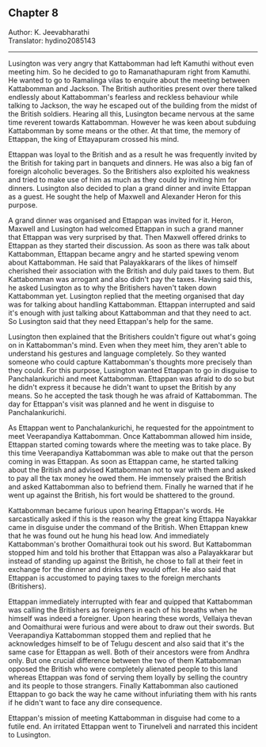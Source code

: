 ## Chapter 8
Author: K. Jeevabharathi  
Translator: hydino2085143

---

Lusington was very angry that Kattabomman had left Kamuthi without even meeting him. So he decided to go to Ramanathapuram right from Kamuthi. He wanted to go to Ramalinga vilas to enquire about the meeting between Kattabomman and Jackson. The British authorities present over there talked endlessly about Kattabomman's fearless and reckless behaviour while talking to Jackson, the way he escaped out of the building from the midst of the British soldiers. Hearing all this, Lusington became nervous at the same time reverent towards Kattabomman. However he was keen about subduing Kattabomman by some means or the other. At that time, the memory of Ettappan, the king of Ettayapuram crossed his mind.

Ettappan was loyal to the British and as a result he was frequently invited by the British for taking part in banquets and dinners. He was also a big fan of foreign alcoholic beverages. So the Britishers also exploited his weakness and tried to make use of him as much as they could by inviting him for dinners. Lusington also decided to plan a grand dinner and invite Ettappan as a guest. He sought the help of Maxwell and Alexander Heron for this purpose.

A grand dinner was organised and Ettappan was invited for it. Heron, Maxwell and Lusington had welcomed Ettappan in such a grand manner that Ettappan was very surprised by that. Then Maxwell offered drinks to Ettappan as they started their discussion. As soon as there was talk about Kattabomman, Ettappan became angry and he started spewing venom about Kattabomman. He said that Palayakkarars of the likes of himself cherished their association with the British and duly paid taxes to them. But Kattabomman was arrogant and also didn't pay the taxes. Having said this, he asked Lusington as to why the Britishers haven't taken down Kattabomman yet. Lusington replied that the meeting organised that day was for talking about handling Kattabomman. Ettappan interrupted and said it's enough with just talking about Kattabomman and that they need to act. So Lusington said that they need Ettappan's help for the same. 

Lusington then explained that the Britishers couldn't figure out what's going on in Kattabomman's mind. Even when they meet him, they aren't able to understand his gestures and language completely. So they wanted someone who could capture Kattabomman's thoughts more precisely than they could. For this purpose, Lusington wanted Ettappan to go in disguise to Panchalankurichi and meet Kattabomman. Ettappan was afraid to do so but he didn't express it because he didn't want to upset the British by any means. So he accepted the task though he was afraid of Kattabomman. The day for Ettappan's visit was planned and he went in disguise to Panchalankurichi.

As Ettappan went to Panchalankurichi, he requested for the appointment to meet Veerapandiya Kattabomman. Once Kattabomman allowed him inside, Ettappan started coming towards where the meeting was to take place. By this time Veerapandiya Kattabomman was able to make out that the person coming in was Ettappan. As soon as Ettappan came, he started talking about the British and advised Kattabomman not to war with them and asked to pay all the tax money he owed them. He immensely praised the British and asked Kattabomman also to befriend them. Finally he warned that if he went up against the British, his fort would be shattered to the ground.

Kattabomman became furious upon hearing Ettappan's words. He sarcastically asked if this is the reason why the great king Ettappa Nayakkar came in disguise under the command of the British. When Ettappan knew that he was found out he hung his head low. And immediately Kattabomman's brother Oomaithurai took out his sword. But Kattabomman stopped him and told his brother that Ettappan was also a Palayakkarar but instead of standing up against the British, he chose to fall at their feet in exchange for the dinner and drinks they would offer. He also said that Ettappan is accustomed to paying taxes to the foreign merchants (Britishers).

Ettappan immediately interrupted with fear and quipped that Kattabomman was calling the Britishers as foreigners in each of his breaths when he himself was indeed a foreigner. Upon hearing these words, Vellaiya thevan and Oomaithurai were furious and were about to draw out their swords. But Veerapandiya Kattabomman stopped them and replied that he acknowledges himself to be of Telugu descent and also said that it's the same case for Ettappan as well. Both of their ancestors were from Andhra only. But one crucial difference between the two of them Kattabomman opposed the British who were completely alienated people to this land whereas Ettappan was fond of serving them loyally by selling the country and its people to those strangers. Finally Kattabomman also cautioned Ettappan to go back the way he came without infuriating them with his rants if he didn't want to face any dire consequence.

Ettappan's mission of meeting Kattabomman in disguise had come to a futile end. An irritated Ettappan went to Tirunelveli and narrated this incident to Lusington.
